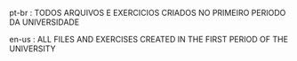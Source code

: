 pt-br : TODOS ARQUIVOS E EXERCICIOS CRIADOS NO PRIMEIRO PERIODO DA UNIVERSIDADE

en-us : ALL FILES AND EXERCISES CREATED IN THE FIRST PERIOD OF THE UNIVERSITY
